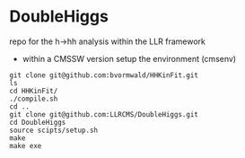 # DoubleHiggs
repo for the h->hh analysis within the LLR framework

 * within a CMSSW version setup the environment (cmsenv)
``` 
git clone git@github.com:bvormwald/HHKinFit.git
ls
cd HHKinFit/
./compile.sh
cd ..
git clone git@github.com:LLRCMS/DoubleHiggs.git
cd DoubleHiggs
source scipts/setup.sh
make
make exe
```
